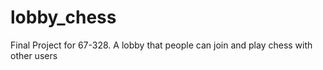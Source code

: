 # lobby_chess
Final Project for 67-328. A lobby that people can join and play chess with other users
